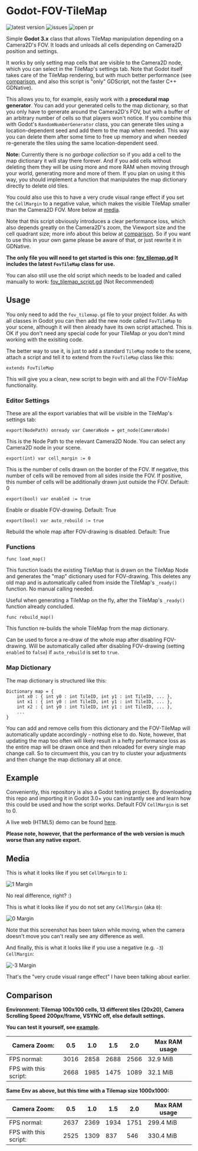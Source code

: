 # Godot-FOV-TileMap
![latest version](https://img.shields.io/github/release/NuclearPhoenixx/Godot-FOV-TileMap.svg?style=for-the-badge) ![issues](https://img.shields.io/github/issues/NuclearPhoenixx/Godot-FOV-TileMap.svg?style=for-the-badge) ![open pr](https://img.shields.io/github/issues-pr-raw/NuclearPhoenixx/Godot-FOV-TileMap.svg?style=for-the-badge)

Simple **Godot 3.x** class that allows TileMap manipulation depending on a Camera2D's FOV. It loads and unloads all cells depending on Camera2D position and settings.

It works by only setting map cells that are visible to the Camera2D node, which you can select in the TileMap's settings tab. Note that Godot itself takes care of the TileMap rendering, but with much better performance (see [comparison](#comparison), and also this script is "only" GDScript, not the faster C++ GDNative).

This allows you to, for example, easily work with a **procedural map generator**. You can add your generated cells to the map dictionary, so that you only have to generate around the Camera2D's FOV, but with a buffer of an arbitrary number of cells so that players won't notice. If you combine this with Godot's `RandomNumberGenerator` class, you can generate tiles using a location-dependent seed and add them to the map when needed. This way you can delete them after some time to free up memory and when needed re-generate the tiles using the same location-dependent seed.

**Note:** Currently there is no *garbage collection* so if you add a cell to the map dictionary it will stay there forever. And if you add cells without deleting them they will be using more and more RAM when moving through your world, generating more and more of them. If you plan on using it this way, you should implement a function that manipulates the map dictionary directly to delete old tiles.

You could also use this to have a very crude visual range effect if you set the `CellMargin` to a negative value, which makes the visible TileMap smaller than the Camera2D FOV. More below at [media](#media).

Note that this script obviously introduces a clear performance loss, which also depends greatly on the Camera2D's zoom, the Viewport size and the cell quadrant size;
more info about this below at [comparison](#comparison).
So if you want to use this in your own game please be aware of that, or just rewrite it in GDNative.

**The only file you will need to get started is this one: [fov_tilemap.gd](fov_tilemap.gd)
It includes the latest `FovTileMap` class for use.**

You can also still use the old script which needs to be loaded and called manually to work: [fov_tilemap_script.gd](https://github.com/NuclearPhoenixx/Godot-FOV-TileMap/blob/v1.0.0/fov_tilemap.gd)
(Not Recommended)

## Usage

You only need to add the `fov_tilemap.gd` file to your project folder. As with all classes in Godot you can then add the new node called `FovTileMap` to your scene, although it will then already have its own script attached. This is OK if you don't need any special code for your TileMap or you don't mind working with the exisiting code.

The better way to use it, is just to add a standard `TileMap` node to the scene, attach a script and tell it to extend from the `FovTileMap` class like this:

```gdscript
extends FovTileMap
```

This will give you a clean, new script to begin with and all the FOV-TileMap functionality.

### Editor Settings

These are all the export variables that will be visible in the TileMap's settings tab:

```gdscript
export(NodePath) onready var CameraNode = get_node(CameraNode)
```

This is the Node Path to the relevant Camera2D Node. You can select any Camera2D node in your scene.

```gdscript
export(int) var cell_margin := 0
```

This is the number of cells drawn on the border of the FOV.
If negative, this number of cells will be removed from all sides inside the FOV.
If positive, this number of cells will be additionally drawn just outside the FOV.
Default: 0

```gdscript
export(bool) var enabled := true
```

Enable or disable FOV-drawing. Default: True

```gdscript
export(bool) var auto_rebuild := true
```

Rebuild the whole map after FOV-drawing is disabled. Default: True

### Functions

```gdscript
func load_map()
```

This function loads the existing TileMap that is drawn on the TileMap Node and generates the "map" dictionary used for FOV-drawing.
This deletes any old map and is automatically called from inside the TileMap's `_ready()` function. No manual calling needed.

Useful when generating a TileMap on the fly, after the TileMap's `_ready()` function already concluded.

```gdscript
func rebuild_map()
```

This function re-builds the whole TileMap from the map dictionary.

Can be used to force a re-draw of the whole map after disabling FOV-drawing. Will be automatically called after disabling FOV-drawing (setting `enabled` to `false`) if `auto_rebuild` is set to `true`.

### Map Dictionary

The map dictionary is structured like this:

```gdscript
Dictionary map = {
    int x0 : { int y0 : int TileID, int y1 : int TileID, ... },
    int x1 : { int y0 : int TileID, int y1 : int TileID, ... },
    int x2 : { int y0 : int TileID, int y1 : int TileID, ... },
    ...
}
```

You can add and remove cells from this dictionary and the FOV-TileMap will automatically update accordingly - nothing else to do.
Note, however, that updating the map too often will likely result in a hefty performance loss as the entire map will be drawn once and then reloaded for every single map change call. So to circumvent this, you can try to cluster your adjustments and then change the map dictionary all at once.

## Example

Conveniently, this repository is also a Godot testing project. By downloading this repo and importing it in Godot 3.0+ you can instantly see
and learn how this could be used and how the script works. Default FOV `CellMargin` is set to 0.

A live web (HTML5) demo can be found [here](https://NuclearPhoenixx.github.io/Godot-FOV-TileMap/).

**Please note, however, that the performance of the web version is much worse than any native export.**

## Media

This is what it looks like if you set `CellMargin` to `1`:

![1 Margin](screenshots/gif1.gif)

No real difference, right? :)

This is what it looks like if you do not set any `CellMargin` (aka `0`):

![0 Margin](screenshots/gif2.gif)

Note that this screenshot has been taken while moving, when the camera doesn't move you can't really see any difference as well.

And finally, this is what it looks like if you use a negative (e.g. `-3`) `CellMargin`:

![-3 Margin](screenshots/gif3.gif)

That's the "very crude visual range effect" I have been talking about earlier.

## Comparison

**Environment: Tilemap 100x100 cells, 13 different tiles (20x20), Camera Scrolling Speed 200px/frame, VSYNC off, else default settings.**

**You can test it yourself, see [example](#example).**

|Camera Zoom: | 0.5 |	1.0 | 1.5 | 2.0 | Max RAM usage |
| --- | --- | --- | --- | --- | --- |
|FPS normal: | 3016 | 2858 | 2688 | 2566 | 32.9 MiB |
|FPS with this script: | 2668 | 1985 | 1475 | 1089 | 32.1 MiB |

**Same Env as above, but this time with a Tilemap size 1000x1000:**

|Camera Zoom: | 0.5 |	1.0 | 1.5 | 2.0 | Max RAM usage |
| --- | --- | --- | --- | --- | --- |
|FPS normal: | 2637 | 2369 | 1934 | 1751 | 299.4 MiB |
|FPS with this script: | 2525 | 1309 | 837 | 546 | 330.4 MiB |
